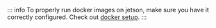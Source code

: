 ::: info
To properly run docker images on jetson, make sure you have it correctly configured. Check
out [docker setup](/getting-started/docker).
:::